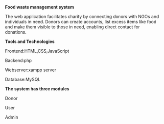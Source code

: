 **Food waste management system**

The web application facilitates charity by connecting donors with NGOs and individuals in need. Donors can create accounts, list excess items like food and make them visible to those in need, enabling direct contact for donations.

**Tools and Technologies**

Frontend:HTML,CSS,JavaScript

Backend:php

Webserver:xampp server

Database:MySQL

**The system has three modules**

Donor

User

Admin

